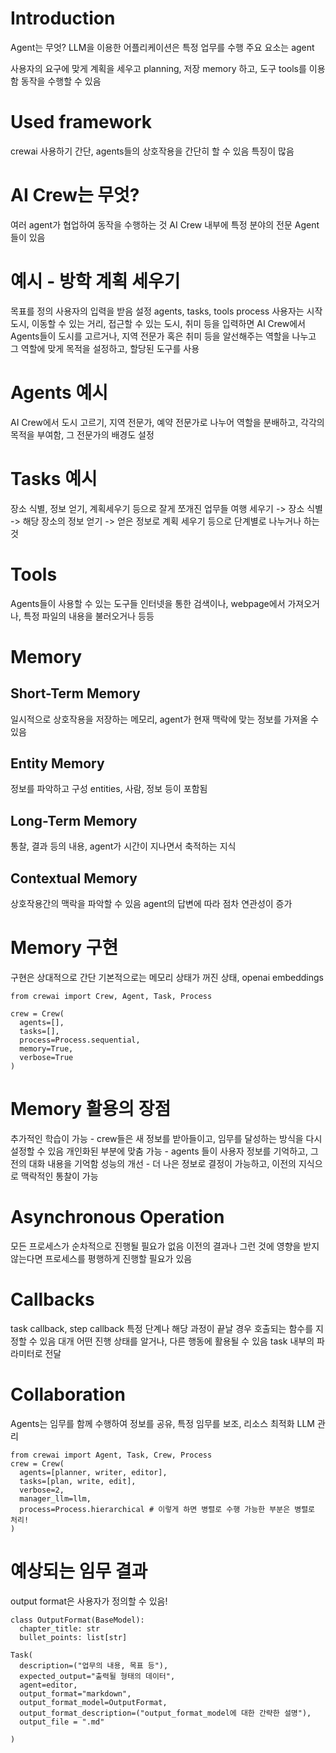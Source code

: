 # Introduction
Agent는 무엇? LLM을 이용한 어플리케이션은 특정 업무를 수행
주요 요소는 agent

사용자의 요구에 맞게 계획을 세우고 planning, 저장 memory 하고, 도구 tools를 이용함
동작을 수행할 수 있음

# Used framework
crewai
사용하기 간단, agents들의 상호작용을 간단히 할 수 있음
특징이 많음

# AI Crew는 무엇?
여러 agent가 협업하여 동작을 수행하는 것
AI Crew 내부에 특정 분야의 전문 Agent들이 있음

# 예시 - 방학 계획 세우기
목표를 정의
사용자의 입력을 받음
설정
agents, tasks, tools process
사용자는 시작 도시, 이동할 수 있는 거리, 접근할 수 있는 도시, 취미 등을 입력하면
AI Crew에서 Agents들이 도시를 고르거나, 지역 전문가 혹은 취미 등을 알선해주는 역할을 나누고
그 역할에 맞게 목적을 설정하고, 할당된 도구를 사용

# Agents 예시
AI Crew에서 도시 고르기, 지역 전문가, 예약 전문가로 나누어
역할을 분배하고, 각각의 목적을 부여함, 그 전문가의 배경도 설정 

# Tasks 예시
장소 식별, 정보 얻기, 계획세우기 등으로 잘게 쪼개진 업무들
여행 세우기 -> 장소 식별 -> 해당 장소의 정보 얻기 -> 얻은 정보로 계획 세우기 등으로 단계별로 나누거나 하는 것

# Tools
Agents들이 사용할 수 있는 도구들 인터넷을 통한 검색이나, webpage에서 가져오거나, 특정 파일의 내용을 불러오거나 등등

# Memory
## Short-Term Memory
일시적으로 상호작용을 저장하는 메모리, agent가 현재 맥락에 맞는 정보를 가져올 수 있음

## Entity Memory
정보를 파악하고 구성
entities, 사람, 정보 등이 포함됨

## Long-Term Memory
통찰, 결과 등의 내용, agent가 시간이 지나면서 축적하는 지식

## Contextual Memory
상호작용간의 맥락을 파악할 수 있음
agent의 답변에 따라 점차 연관성이 증가

# Memory 구현
구현은 상대적으로 간단
기본적으로는 메모리 상태가 꺼진 상태, openai embeddings

```
from crewai import Crew, Agent, Task, Process

crew = Crew(
  agents=[],
  tasks=[],
  process=Process.sequential,
  memory=True,
  verbose=True
)

```
# Memory 활용의 장점
추가적인 학습이 가능 - crew들은 새 정보를 받아들이고, 임무를 달성하는 방식을 다시 설정할 수 있음
개인화된 부분에 맞춤 가능 - agents 들이 사용자 정보를 기억하고, 그 전의 대화 내용을 기억함
성능의 개선 - 더 나은 정보로 결정이 가능하고, 이전의 지식으로 맥락적인 통찰이 가능

# Asynchronous Operation
모든 프로세스가 순차적으로 진행될 필요가 없음
이전의 결과나 그런 것에 영향을 받지 않는다면 프로세스를 평행하게 진행할 필요가 있음

# Callbacks
task callback, step callback
특정 단계나 해당 과정이 끝날 경우 호출되는 함수를 지정할 수 있음
대개 어떤 진행 상태를 알거나, 다른 행동에 활용될 수 있음
task 내부의 파라미터로 전달

# Collaboration
Agents는 임무를 함께 수행하여
정보를 공유, 특정 임무를 보조, 리소스 최적화
LLM 관리

```
from crewai import Agent, Task, Crew, Process
crew = Crew(
  agents=[planner, writer, editor],
  tasks=[plan, write, edit],
  verbose=2,
  manager_llm=llm,
  process=Process.hierarchical # 이렇게 하면 병렬로 수행 가능한 부분은 병렬로 처리!
)
```

# 예상되는 임무 결과
output format은 사용자가 정의할 수 있음!
```
class OutputFormat(BaseModel):
  chapter_title: str
  bullet_points: list[str]

Task(
  description=("업무의 내용, 목표 등"),
  expected_output="출력될 형태의 데이터",
  agent=editor,
  output_format="markdown",
  output_format_model=OutputFormat,
  output_format_description=("output_format_model에 대한 간략한 설명"),
  output_file = ".md"

)
```
